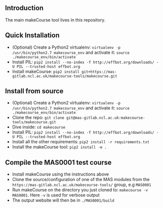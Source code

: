 ## Introduction
The main makeCourse tool lives in this repository.

## Quick Installation
 * (Optional) Create a Python2 virtualenv: `virtualenv -p /usr/bin/python2.7 makecourse_env` and activate it: `source ./makecourse_env/bin/activate`
 * Install PIL: `pip2 install --no-index -f http://effbot.org/downloads/ -U PIL --trusted-host effbot.org`
 * Install makeCourse: `pip2 install git+https://mas-gitlab.ncl.ac.uk/makecourse-tools/makecourse.git` 

## Install from source 
 * (Optional) Create a Python2 virtualenv: `virtualenv -p /usr/bin/python2.7 makecourse_env` and activate it: `source ./makecourse_env/bin/activate`
 * Clone the repo: `git clone git@mas-gitlab.ncl.ac.uk:makecourse-tools/makecourse.git`
 * Dive inside: `cd makecourse`
 * Install PIL: `pip2 install --no-index -f http://effbot.org/downloads/ -U PIL --trusted-host effbot.org`
 * Install all the other requirements: `pip2 install -r requirements.txt`
 * Install the makeCourse tool: `pip2 install -e .`

## Compile the MAS0001 test course
 * Install makeCourse using the instructions above
 * Clone the source/configuration of one of the MAS modules from the `https://mas-gitlab.ncl.ac.uk/makecourse-tools/` group, e.g `MAS0001`
 * Run makeCourse on the directory you just cloned to: `makecourse -v MAS0001`. Here `-v` is used for verbose output
 * The output website will then be in `./MAS0001/build`
